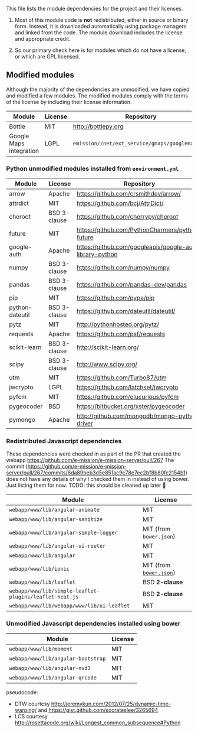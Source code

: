 This file lists the module dependencies for the project and their licenses.

1. Most of this module code is **not** redistributed, either in source or binary
form. Instead, it is downloaded automatically using package managers and linked
from the code. The module download includes the license and appropriate credit.

1. So our primary check here is for modules which do not have a license, or
which are GPL licensed.

## Modified modules
Although the majority of the dependencies are unmodified, we have copied and
modified a few modules. The modified modules comply with the terms of the
license by including their license information.

| Module | License | Repository |
|--------|---------|------------|
| Bottle | MIT     | http://bottlepy.org |
| Google Maps integration | LGPL | `emission//net/ext_service/gmaps/googlemaps.py` |

### Python unmodified modules installed from `environment.yml`

| Module | License | Repository |
|--------|---------|------------|
| arrow  | Apache  | https://github.com/crsmithdev/arrow/ |
| attrdict | MIT   | https://github.com/bcj/AttrDict/ |
| cheroot  | BSD 3-clause | https://github.com/cherrypy/cheroot |
| future   | MIT   | https://github.com/PythonCharmers/python-future |
| google-auth | Apache | https://github.com/googleapis/google-auth-library-python |
| numpy    | BSD 3-clause | https://github.com/numpy/numpy |
| pandas   | BSD 3-clause | https://github.com/pandas-dev/pandas |
| pip      | MIT | https://github.com/pypa/pip |
| python-dateutil | BSD 3-clause | https://github.com/dateutil/dateutil/ |
| pytz | MIT | http://pythonhosted.org/pytz/ |
| requests | Apache | https://github.com/psf/requests |
| scikit-learn | BSD 3-clause | http://scikit-learn.org/ |
| scipy | BSD 3-clause | http://www.scipy.org/ |
| utm | MIT | https://github.com/Turbo87/utm |
| jwcrypto | LGPL | https://github.com/latchset/jwcrypto |
| pyfcm | MIT | https://github.com/olucurious/pyfcm |
| pygeocoder | BSD | https://bitbucket.org/xster/pygeocoder |
| pymongo | Apache | http://github.com/mongodb/mongo-python-driver |

### Redistributed Javascript dependencies

These dependencies were checked in as part of the PR that created the webapp
https://github.com/e-mission/e-mission-server/pull/267
The commit
(https://github.com/e-mission/e-mission-server/pull/267/commits/6da89beb3d5e851ac9c78e7ec2bf8b80fc2154b1)
does not have any details of why I checked them in instead of using bower. Just
listing them for now. TODO: this should be cleaned up later 🚧

| Module | License |
|--------|---------|
| `webapp/www/lib/angular-animate` | MIT |
| `webapp/www/lib/angular-sanitize` | MIT |
| `webapp/www/lib/angular-simple-logger` | MIT (from `bower.json`) |
| `webapp/www/lib/angular-ui-router` | MIT |
| `webapp/www/lib/angular` | MIT |
| `webapp/www/lib/ionic` | MIT (from [`bower.json`](https://github.com/ionic-team/ionic-bower/blob/v1.3.0/bower.json)) |
| `webapp/www/lib/leaflet` | BSD **2-clause** |
| `webapp/www/lib/simple-leaflet-plugins/leaflet-heat.js` | BSD **2-clause** |
| `webapp/www/lib/webapp/www/lib/ui-leaflet` | MIT |

### Unmodified Javascript dependencies installed using bower

| Module | License |
|--------|---------|
| `webapp/www/lib/moment` | MIT |
| `webapp/www/lib/angular-bootstrap` | MIT |
| `webapp/www/lib/angular-nvd3` | MIT |
| `webapp/www/lib/angular-qrcode` | MIT |

pseudocode:
* DTW courtesy http://jeremykun.com/2012/07/25/dynamic-time-warping/ and https://gist.github.com/socrateslee/3265694
* LCS courtesy http://rosettacode.org/wiki/Longest_common_subsequence#Python

